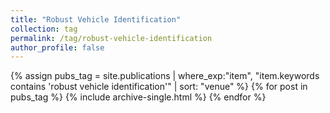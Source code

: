 ```yaml
---
title: "Robust Vehicle Identification"
collection: tag
permalink: /tag/robust-vehicle-identification
author_profile: false
---
```

{% assign pubs_tag = site.publications | where_exp:"item", "item.keywords contains 'robust vehicle identification'" | sort: "venue" %}
{% for post in pubs_tag %}
  {% include archive-single.html %}
{% endfor %}